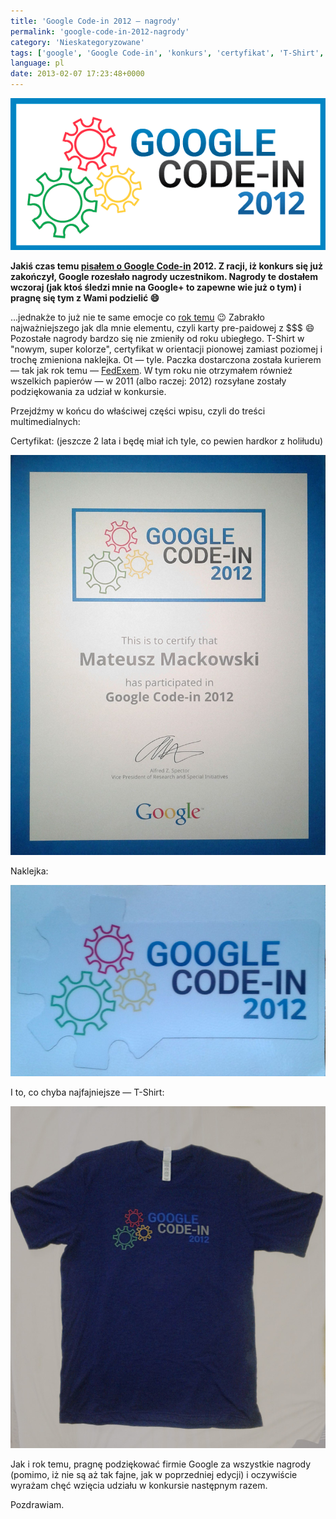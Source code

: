 ```yaml
---
title: 'Google Code-in 2012 — nagrody'
permalink: 'google-code-in-2012-nagrody'
category: 'Nieskategoryzowane'
tags: ['google', 'Google Code-in', 'konkurs', 'certyfikat', 'T-Shirt', 'naklejka', 'Google Code-in 2012']
language: pl
date: 2013-02-07 17:23:48+0000
---
```


[![GCI 2012 Logo](/static/images/blog/2012-11-26-pl-google-code-in-2012-buuu-GCI-2012.png)](/static/images/blog/2012-11-26-pl-google-code-in-2012-buuu-GCI-2012.png)

**Jakiś czas temu [pisałem o Google Code-in](/blog/google-code-in-2012-buuu/ "Google Code-in 2012: buuu…") 2012. Z racji, iż konkurs się już zakończył, Google rozesłało nagrody uczestnikom. Nagrody te dostałem wczoraj (jak ktoś śledzi mnie na Google+ to zapewne wie już o tym) i pragnę się tym z Wami podzielić 😄**

...jednakże to już nie te same emocje co [rok temu](/blog/nagrody-z-google-code-in-2011/ "Nagrody z Google Code-in 2011") 😉 Zabrakło najważniejszego jak dla mnie elementu, czyli karty pre-paidowej z $$$ 😄 Pozostałe nagrody bardzo się nie zmieniły od roku ubiegłego. T-Shirt w "nowym, super kolorze", certyfikat w orientacji pionowej zamiast poziomej i trochę zmieniona naklejka. Ot — tyle. Paczka dostarczona została kurierem — tak jak rok temu — [FedExem](http://pl.wikipedia.org/wiki/FedEx). W tym roku nie otrzymałem również wszelkich papierów — w 2011 (albo raczej: 2012) rozsyłane zostały podziękowania za udział w konkursie.

Przejdźmy w końcu do właściwej części wpisu, czyli do treści multimedialnych:

Certyfikat: (jeszcze 2 lata i będę miał ich tyle, co pewien hardkor z holiłudu)

[![GCI 2012 — certyfikat](/static/images/blog/2013-02-07-pl-google-code-in-2012-nagrody-gci2012_certyfikat.jpg)](/static/images/blog/2013-02-07-pl-google-code-in-2012-nagrody-gci2012_certyfikat.jpg)

Naklejka:

[![GCI 2012 — naklejka](/static/images/blog/2013-02-07-pl-google-code-in-2012-nagrody-gci2012_naklejka.jpg)](/static/images/blog/2013-02-07-pl-google-code-in-2012-nagrody-gci2012_naklejka.jpg)

I to, co chyba najfajniejsze — T-Shirt:

[![GCI 2012 — T-shirt](/static/images/blog/2013-02-07-pl-google-code-in-2012-nagrody-gci2012_tshirt.jpg)](/static/images/blog/2013-02-07-pl-google-code-in-2012-nagrody-gci2012_tshirt.jpg)

Jak i rok temu, pragnę podziękować firmie Google za wszystkie nagrody (pomimo, iż nie są aż tak fajne, jak w poprzedniej edycji) i oczywiście wyrażam chęć wzięcia udziału w konkursie następnym razem.

Pozdrawiam.
